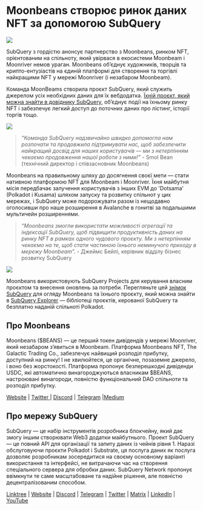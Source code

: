 # Moonbeans створює ринок даних NFT за допомогою SubQuery

![](https://miro.medium.com/max/1400/0*WyB06V5POhvv7q4m)

SubQuery з гордістю анонсує партнерство з Moonbeans, ринком NFT, орієнтованим на спільноту, який увірвася в екосистеми Moonbeam і Moonriver немов ураган. Moonbeans об’єднує художників, творців та крипто-ентузіастів на єдиній платформі для створення та торгівлі найкращими NFT у мережі Moonriver (і незабаром Moonbeam).

Команда MoonBeams створила проєкт SubQuery, який служить джерелом усіх необхідних даних для їх вебдодатка. [Їхній проєкт, який можна знайти в довіднику SubQuery](https://explorer.subquery.network/subquery/m00nbeans/marketplace-v3), об’єднує події на їхньому ринку NFT і забезпечує легкий доступ до поточних даних про лістинг, історії торгів тощо.

![](https://miro.medium.com/max/1400/0*j4M8qDAU12se05uX)

> _“Команда SubQuery надзвичайно швидко допомогла нам розпочати та продовжила підтримувати нас, щоб забезпечити найкращий досвід для наших користувачів — ми з нетерпінням чекаємо продовження нашої роботи з ними!”_ - Smol Bean (технічний директор і співзасновник Moonbeans)

Moonbeans на правильному шляху до досягнення своєї мети — стати нативною платформою NFT для Moonbeam і Moonriver. Їхня майбутня місія передбачає залучення користувачів з інших EVM до 'Dotsama' (Polkadot і Kusama) шляхом запуску та розвитку спільнот у цих мережах, і SubQuery може подорожувати разом із нещодавно оголосивши про наше розширення в Avalanche в гонитві за подальшими мультичейн розширеннями.

> _“Moonbeans змогли використати можливості агрегації та індексації SubQuery, щоб підвищити продуктивність даних на ринку NFT в рамках одного чудового проєкту. Ми з нетерпінням чекаємо на те, щоб стати частиною їхнього неминучого приходу в мережу Moonbeam”._ - Джеймс Бейлі, керівник відділу бізнес розвитку SubQuery

![](https://miro.medium.com/max/1400/0*-FlPYXDl_QKfz9s5)

Moonbeans використовують SubQuery Projects для керування власним проєктом та внесення оновлень за потреби. Перегляньте цей [знімок SubQuery](https://twitter.com/subquerynetwork/status/1497134283827339416?s=21) для огляду Moonbeans та їхнього проєкту, який можна знайти в [SubQuery Explorer](https://explorer.subquery.network/) — бібліотеці проєктів, керованої SubQuery та безплатно наданій спільноті Polkadot.

## Про Moonbeans

Moonbeans ($BEANS) — це перший токен дивідендів у мережі Moonriver, який незабаром з’явиться в Moonbeam. Платформа Moonbeans NFT, The Galactic Trading Co., забезпечує найвищий розподіл прибутку, доступний на ринку! І не хвилюйтеся, це органічне, позаземне джерело, і воно без жорстокості. Платформа пропонує безперешкодні дивіденди USDC, які автоматично винагороджуються власникам $BEANS, настроювані винагороди, повністю функціональний DAO спільноти та розподіл прибутку.

[Website](http://moonbeans.io/) | [Twitter ](https://twitter.com/MoonBeansIO)| [Discord](http://discord.gg/qqE9aBPzQ9) | [Telegram](http://t.me/moonbeansio) |[Medium](https://medium.com/@MoonBeans)

## Про мережу SubQuery

SubQuery — це набір інструментів розробника блокчейну, який дає змогу іншим створювати Web3 додатки майбутнього. Проект SubQuery — це повний API для організації та запиту даних із чейнів рівня 1. Наразі обслуговуючи проєкти Polkadot і Substrate, ця послуга даних як послуга дозволяє розробникам зосередитися на своєму основному варіанті використання та інтерфейсі, не витрачаючи час на створення спеціального сервера для обробки даних. SubQuery Network пропонує ввімкнути те саме масштабоване та надійне рішення, але повністю децентралізованим способом.

[Linktree](https://linktr.ee/subquerynetwork) | [Website](https://subquery.network/) | [Discord](https://discord.com/invite/78zg8aBSMG) | [Telegram](https://t.me/subquerynetwork) | [Twitter](https://twitter.com/subquerynetwork) | [Matrix](https://matrix.to/#/#subquery:matrix.org) | [LinkedIn](https://www.linkedin.com/company/subquery) | [YouTube](https://www.youtube.com/channel/UCi1a6NUUjegcLHDFLr7CqLw)

